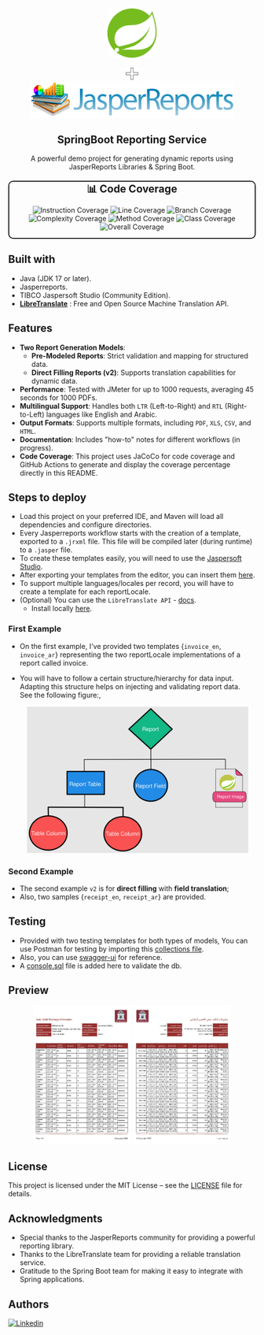 <div align="center" style="margin-top: 20px">
  <img src="samples/spring.svg" width="100px" height="100px" alt="spring"/>
  <br/>
  <br/>
  <img src="samples/plus.svg" width="5%" alt="spring"/>
  <br/>
  <img src="samples/jasper-reports.png" width="417" alt="jasperreports"/>
  <h2>SpringBoot Reporting Service</h2>
  <p>A powerful demo project for generating dynamic reports using JasperReports Libraries & Spring Boot.</p>

<div align="center" style="margin: 20px 0; border: 2px solid; border-radius: 10px; background-color: transparent; max-width: 600px;">
  <h3 style="margin: 0; font-size: 1.5em;">📊 Code Coverage</h3>
  <div style="display: flex; flex-wrap: wrap; gap: 10px; justify-content: center;">

   ![Instruction Coverage](https://img.shields.io/badge/Instruction_Coverage-15.32%25-red)
   ![Line Coverage](https://img.shields.io/badge/Line_Coverage-12.94%25-red)
   ![Branch Coverage](https://img.shields.io/badge/Branch_Coverage-33.33%25-red)
   ![Complexity Coverage](https://img.shields.io/badge/Complexity_Coverage-12.9%25-red)
   ![Method Coverage](https://img.shields.io/badge/Method_Coverage-11.49%25-red)
   ![Class Coverage](https://img.shields.io/badge/Class_Coverage-15.0%25-red)
   ![Overall Coverage](https://img.shields.io/badge/Overall_Coverage-14.74%25-red)

  </div>
</div>

</div>

## Built with

- Java (JDK 17 or later).
- Jasperreports.
- TIBCO Jaspersoft Studio (Community Edition).
- **[LibreTranslate]("https://github.com/LibreTranslate/LibreTranslate")** : Free and Open Source Machine Translation
  API.

## Features
- **Two Report Generation Models**:
  - **Pre-Modeled Reports**: Strict validation and mapping for structured data.
  - **Direct Filling Reports (v2)**: Supports translation capabilities for dynamic data.
- **Performance**: Tested with JMeter for up to 1000 requests, averaging 45 seconds for 1000 PDFs.
- **Multilingual Support**: Handles both `LTR` (Left-to-Right) and `RTL` (Right-to-Left) languages like English and Arabic.
- **Output Formats**: Supports multiple formats, including `PDF`, `XLS`, `CSV`, and `HTML`.
- **Documentation**: Includes "how-to" notes for different workflows (in progress).
- **Code Coverage**: This project uses JaCoCo for code coverage and GitHub Actions to generate and display the coverage percentage directly in this README.
## Steps to deploy
- Load this project on your preferred IDE, and Maven will load all dependencies
  and configure directories.
- Every Jasperreports workflow starts with the creation of a template, exported to a `.jrxml` file.
  This file will be compiled later (during runtime) to a `.jasper` file.
- To create these templates easily, you will need to use the [Jaspersoft Studio](https://community.jaspersoft.com/download-jaspersoft/download-jaspersoft/).
- After exporting your templates from the editor, you can insert them [here](src/main/resources/static/templates).
- To support multiple languages/locales per record, you will have to create a template for each reportLocale.
- (Optional) You can use the `LibreTranslate API` - [docs](https://github.com/LibreTranslate/LibreTranslate/blob/main/README.md).
  - Install locally [here](local).

### First Example
- On the first example, I've provided two templates {`invoice_en`, `invoice_ar`} representing the two reportLocale
  implementations of a report called invoice.
- You will have to follow a certain structure/hierarchy for data input.
  Adapting this structure helps on
  injecting and validating report data.  
  See the following figure:,
  
  <div align="center">
  <img src="samples/overview.svg" height="300" alt="overview"/>
  </div>

### Second Example
- The second example `v2` is for **direct filling** with **field translation**; 
- Also, two samples {`receipt_en`, `receipt_ar`} are provided.

## Testing

- Provided with two testing templates for both types of models, You can use Postman for testing
  by importing this [collections file](samples/jasperreports.postman_collection.json).
- Also, you can use [swagger-ui]("http://localhost:8083/swagger-ui/index.html) for reference.
- A [console.sql](samples/console.sql) file is added here to validate the db.

## Preview

<p align="center">
  <reportTable>
    <tr>
      <td><img src="samples/en_Page1.jpg" style="width: 200px" alt="report_english"/></td>
      <td><img src="samples/ar_Page1.jpg" style="width: 200px" alt="report_arabic"/></td>
    </tr>
  </reportTable>
</p> 

## License

This project is licensed under the MIT License – see the [LICENSE](LICENSE) file for details.

## Acknowledgments

- Special thanks to the JasperReports community for providing a powerful reporting library.
- Thanks to the LibreTranslate team for providing a reliable translation service.
- Gratitude to the Spring Boot team for making it easy to integrate with Spring applications.

## Authors

[![Linkedin](https://img.shields.io/badge/LinkedIn-0077B5?style=for-the-badge&logo=linkedin&logoColor=white&label=Muhammad%20Ali)](https://linkedin.com/in/zatribune)


 
 
